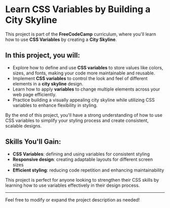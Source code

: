 # Learn CSS Variables by Building a City Skyline

This project is part of the **FreeCodeCamp** curriculum, where you'll learn how to use **CSS Variables** by creating a **City Skyline**.

## In this project, you will:
- Explore how to define and use **CSS variables** to store values like colors, sizes, and fonts, making your code more maintainable and reusable.
- Implement **CSS variables** to control the look and feel of different elements in a **city skyline** design.
- Learn how to apply **variables** to change multiple elements across your web page efficiently.
- Practice building a visually appealing city skyline while utilizing CSS variables to enhance flexibility in styling.

By the end of this project, you'll have a strong understanding of how to use CSS variables to simplify your styling process and create consistent, scalable designs.

## Skills You'll Gain:
- **CSS Variables**: defining and using variables for consistent styling
- **Responsive design**: creating adaptable layouts for different screen sizes
- **Efficient styling**: reducing code repetition and enhancing maintainability

This project is perfect for anyone looking to strengthen their CSS skills by learning how to use variables effectively in their design process.

---

Feel free to modify or expand the project description as needed!
